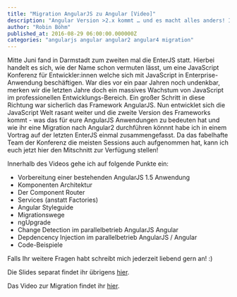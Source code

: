 ```yaml
---
title: "Migration AngularJS zu Angular [Video]"
description: "Angular Version >2.x kommt … und es macht alles anders! Ist das wirklich so? Was hat das für meine Anwendung zu bedeuten? Mehr darüber in diesem Artikel!"
author: "Robin Böhm"
published_at: 2016-08-29 06:00:00.000000Z
categories: "angularjs angular angular2 angular4 migration"
---
```


Mitte Juni fand in Darmstadt zum zweiten mal die EnterJS statt. Hierbei handelt es sich, wie der Name schon vermuten lässt, um eine JavaScript Konferenz für Entwickler:innen welche sich mit JavaScript in Enterprise-Anwendung beschäftigen. War dies vor ein paar Jahren noch undenkbar, merken wir die letzten Jahre doch ein massives Wachstum von JavaScript im professionellen Entwicklungs-Bereich. Ein großer Schritt in diese Richtung war sicherlich das Framework AngularJS. Nun entwicklet sich die JavaScript Welt rasant weiter und die zweite Version des Frameworks kommt - was das für eure AngularJS Anwendungen zu bedeuten hat und wie ihr eine Migration nach Angular2 durchführen könnnt habe ich in einem Vortrag auf der letzten EnterJS einmal zusammengefasst. Da das fabelhafte Team der Konferenz die meisten Sessions auch aufgenommen hat, kann ich euch jetzt hier den Mitschnitt zur Verfügung stellen!

Innerhalb des Videos gehe ich auf folgende Punkte ein:

* Vorbereitung einer bestehenden AngularJS 1.5 Anwendung
* Komponenten Architektur
* Der Component Router
* Services (anstatt Factories)
* Angular Styleguide
* Migrationswege
* ngUpgrade
* Change Detection im parallelbetrieb AngularJS Angular
* Depdencency Injection im parallelbetrieb AngularJS / Angular
* Code-Beispiele


Falls Ihr weitere Fragen habt schreibt mich jederzeit liebend gern an! :)


Die Slides separat findet ihr übrigens <a href="https://docs.google.com/presentation/d/1Imu7RE7gS_e3I5YzWCkKfQggvMaB1EZHKQMGgjnubOU/edit?usp=sharing" target="_blank">hier</a>.

Das Video zur Migration findet ihr <a href="https://vimeo.com/172696386" target="_blank">hier</a>.


